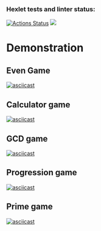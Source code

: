 ### Hexlet tests and linter status:
[![Actions Status](https://github.com/gerakiera/java-project-61/actions/workflows/hexlet-check.yml/badge.svg)](https://github.com/gerakiera/java-project-61/actions)
<a href="https://codeclimate.com/github/gerakiera/java-project-61/maintainability"><img src="https://api.codeclimate.com/v1/badges/224f6d97afebcfe8c5ad/maintainability" /></a>

Demonstration
===========
## Even Game
[![asciicast](https://asciinema.org/a/637182.svg)](https://asciinema.org/a/637182)
## Calculator game
[![asciicast](https://asciinema.org/a/wKlafKsHsbTozDPKQvfHguBFW.svg)](https://asciinema.org/a/wKlafKsHsbTozDPKQvfHguBFW)
## GCD game
[![asciicast](https://asciinema.org/a/eAp1KcErPTJpI4XQ0mn2ZPpcJ.svg)](https://asciinema.org/a/eAp1KcErPTJpI4XQ0mn2ZPpcJ)
## Progression game
[![asciicast](https://asciinema.org/a/zUxLcn64DxfESWWlaLcgtR8DY.svg)](https://asciinema.org/a/zUxLcn64DxfESWWlaLcgtR8DY)
## Prime game
[![asciicast](https://asciinema.org/a/QE8iBXOo6TjO4IQgDmnBjXDKU.svg)](https://asciinema.org/a/QE8iBXOo6TjO4IQgDmnBjXDKU)
